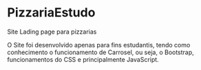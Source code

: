 # PizzariaEstudo
Site Lading page para pizzarias

 O Site foi desenvolvido apenas para fins estudantis, tendo como conhecimento o funcionamento de Carrosel, ou seja, o Bootstrap, funcionamentos do CSS e principalmente JavaScript.
